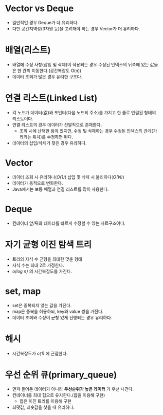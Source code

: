 # Vector vs Deque

- 일반적인 경우 Deque가 더 유리하다.
- 다만 공간지역성(3차원 등)을 고려해야 하는 경우 Vector가 더 유리하다.

# 배열(리스트)

- 배열에 수정 사항(삽입 및 삭제)이 적용되는 경우 수정된 인덱스의 뒤쪽에 있는 값들은 한 칸씩 이동한다.(공간복잡도 O(n))
- 데이터 조회가 많은 경우 유리한 구조다.


# 연결 리스트(Linked List)
- 각 노드가 데이터(값)와 포인터(다음 노드의 주소)를 가지고 한 줄로 연결된 형태의 리스트이다.
- 연결 리스트의 경우 데이터가 산발적으로 존재한다.
  - 조회 시에 난해한 점이 있지만, 수정 및 삭제하는 경우 수정된 인덱스의 관계(가리키는 위치)를 수정하면 된다.
- 데이터의 삽입/삭제가 잦은 경우 유리하다.

# Vector

- 데이터 조회 시 유리하나(_O(1)_) 삽입 및 삭제 시 불리하다(_O(N)_)
- 데이터가 동적으로 변화한다.
- Java에서는 보통 배열과 연결 리스트를 많이 사용한다.

# Deque

- 컨테이너 앞/뒤의 데이터를 빠르게 수정할 수 있는 자료구조이다.

# 자기 균형 이진 탐색 트리

- 트리의 자식 수 균형을 최대한 맞춘 형태
- 자식 수는 최대 2로 가정한다.
- _o(log n)_ 의 시간복잡도를 가진다.

# set, map

- set은 중복되지 않는 값을 가진다.
- map은 중복을 허용하되, key와 value 쌍을 가진다.
- 데이터 조회와 수정이 균형 있게 진행되는 경우 유리하다.

# 해시

- 시간복잡도가 _o(1)_ 에 근접한다.

# 우선 순위 큐(primary_queue)

- 먼저 들어온 데이터가 아니라 **우선순위가 높은 데이터** 가 우선 나간다.
- 컨테이너를 최대 힙으로 유지한다.(힙을 이용해 구현)
  - 힙은 이진 트리를 이용해 구현
- 최댓값, 최솟값을 찾을 때 유리하다.
